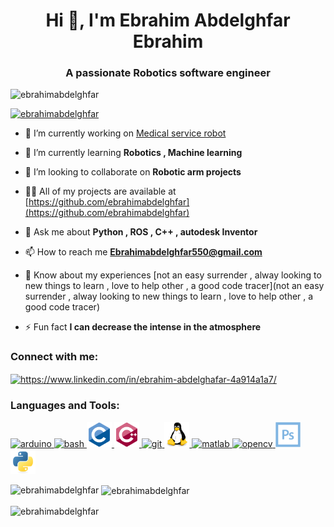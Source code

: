 <h1 align="center">Hi 👋, I'm Ebrahim Abdelghfar Ebrahim</h1>
<h3 align="center">A passionate Robotics software engineer</h3>

<p align="left"> <img src="https://komarev.com/ghpvc/?username=ebrahimabdelghfar&label=Profile%20views&color=0e75b6&style=flat" alt="ebrahimabdelghfar" /> </p>

<p align="left"> <a href="https://github.com/ryo-ma/github-profile-trophy"><img src="https://github-profile-trophy.vercel.app/?username=ebrahimabdelghfar" alt="ebrahimabdelghfar" /></a> </p>

- 🔭 I’m currently working on [Medical service robot](https://github.com/ebrahimabdelghfar/medical_service_robot)

- 🌱 I’m currently learning **Robotics , Machine learning**

- 👯 I’m looking to collaborate on **Robotic arm projects**

- 👨‍💻 All of my projects are available at [https://github.com/ebrahimabdelghfar](https://github.com/ebrahimabdelghfar)

- 💬 Ask me about **Python , ROS , C++ , autodesk Inventor**

- 📫 How to reach me **Ebrahimabdelghfar550@gmail.com**

- 📄 Know about my experiences [not an easy surrender , alway looking to new things to learn , love to help other , a good code tracer](not an easy surrender , alway looking to new things to learn , love to help other , a good code tracer)

- ⚡ Fun fact **I can decrease the intense in the atmosphere**

<h3 align="left">Connect with me:</h3>
<p align="left">
<a href="https://linkedin.com/in/https://www.linkedin.com/in/ebrahim-abdelghafar-4a914a1a7/" target="blank"><img align="center" src="https://raw.githubusercontent.com/rahuldkjain/github-profile-readme-generator/master/src/images/icons/Social/linked-in-alt.svg" alt="https://www.linkedin.com/in/ebrahim-abdelghafar-4a914a1a7/" height="30" width="40" /></a>
</p>

<h3 align="left">Languages and Tools:</h3>
<p align="left"> <a href="https://www.arduino.cc/" target="_blank" rel="noreferrer"> <img src="https://cdn.worldvectorlogo.com/logos/arduino-1.svg" alt="arduino" width="40" height="40"/> </a> <a href="https://www.gnu.org/software/bash/" target="_blank" rel="noreferrer"> <img src="https://www.vectorlogo.zone/logos/gnu_bash/gnu_bash-icon.svg" alt="bash" width="40" height="40"/> </a> <a href="https://www.cprogramming.com/" target="_blank" rel="noreferrer"> <img src="https://raw.githubusercontent.com/devicons/devicon/master/icons/c/c-original.svg" alt="c" width="40" height="40"/> </a> <a href="https://www.w3schools.com/cpp/" target="_blank" rel="noreferrer"> <img src="https://raw.githubusercontent.com/devicons/devicon/master/icons/cplusplus/cplusplus-original.svg" alt="cplusplus" width="40" height="40"/> </a> <a href="https://git-scm.com/" target="_blank" rel="noreferrer"> <img src="https://www.vectorlogo.zone/logos/git-scm/git-scm-icon.svg" alt="git" width="40" height="40"/> </a> <a href="https://www.linux.org/" target="_blank" rel="noreferrer"> <img src="https://raw.githubusercontent.com/devicons/devicon/master/icons/linux/linux-original.svg" alt="linux" width="40" height="40"/> </a> <a href="https://www.mathworks.com/" target="_blank" rel="noreferrer"> <img src="https://upload.wikimedia.org/wikipedia/commons/2/21/Matlab_Logo.png" alt="matlab" width="40" height="40"/> </a> <a href="https://opencv.org/" target="_blank" rel="noreferrer"> <img src="https://www.vectorlogo.zone/logos/opencv/opencv-icon.svg" alt="opencv" width="40" height="40"/> </a> <a href="https://www.photoshop.com/en" target="_blank" rel="noreferrer"> <img src="https://raw.githubusercontent.com/devicons/devicon/master/icons/photoshop/photoshop-line.svg" alt="photoshop" width="40" height="40"/> </a> <a href="https://www.python.org" target="_blank" rel="noreferrer"> <img src="https://raw.githubusercontent.com/devicons/devicon/master/icons/python/python-original.svg" alt="python" width="40" height="40"/> </a> </p>

<p><img align="left" src="https://github-readme-stats.vercel.app/api/top-langs?username=ebrahimabdelghfar&show_icons=true&locale=en&layout=compact" alt="ebrahimabdelghfar" /></p>

<p>&nbsp;<img align="center" src="https://github-readme-stats.vercel.app/api?username=ebrahimabdelghfar&show_icons=true&locale=en" alt="ebrahimabdelghfar" /></p>

<p><img align="center" src="https://github-readme-streak-stats.herokuapp.com/?user=ebrahimabdelghfar&" alt="ebrahimabdelghfar" /></p>
